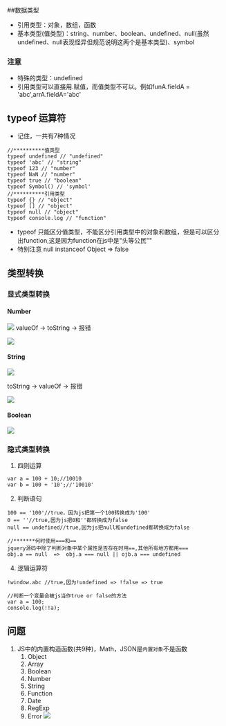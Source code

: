 ##数据类型
- 引用类型：对象，数组，函数
- 基本类型(值类型)：string、number、boolean、undefined、null(虽然undefined、null表现怪异但规范说明这两个是基本类型)、symbol

### 注意
- 特殊的类型：undefined
- 引用类型可以直接用.赋值，而值类型不可以。例如funA.fieldA = 'abc',arrA.fieldA='abc'

## typeof 运算符
- 记住，一共有7种情况

````
//**********值类型
typeof undefined // "undefined"
typeof 'abc' // "string"
typeof 123 // "number"
typeof NaN // "number"
typeof true // "boolean"
typeof Symbol() // 'symbol'
//**********引用类型
typeof {} // "object"
typeof [] // "object"
typeof null // "object"
typeof console.log // "function"
````
- typeof 只能区分值类型，不能区分引用类型中的对象和数组，但是可以区分出function,这是因为function在js中是"头等公民""
- 特别注意 null instanceof Object => false

## 类型转换
### 显式类型转换
#### Number
![](https://ws2.sinaimg.cn/large/006tKfTcgy1foccf8m9xpj30s60bqaav.jpg)
valueOf -> toString -> 报错

![](https://ws1.sinaimg.cn/large/006tKfTcgy1foccfhbdtaj30dl05z0u3.jpg)

#### String
![](https://ws3.sinaimg.cn/large/006tKfTcgy1foccfu91maj30at05iq3e.jpg)

toString -> valueOf -> 报错

![](https://ws1.sinaimg.cn/large/006tKfTcgy1foccg2hhptj30dg05hab4.jpg)

#### Boolean
![](https://ws1.sinaimg.cn/large/006tKfTcgy1foccgo3ffej30ct05laad.jpg)


### 隐式类型转换
1. 四则运算

````
var a = 100 + 10;//10010
var b = 100 + '10';//'10010'
````

2. 判断语句

````
100 == '100'//true，因为js把第一个100转换成为'100'
0 == ''//true,因为js把0和''都转换成为false
null == undefined//true,因为js把null和undefined都转换成为false

//*******何时使用===和==
jquery源码中除了判断对象中某个属性是否存在时用==,其他所有地方都用===
obj.a == null  =>  obj.a === null || ojb.a === undefined
````

4. 逻辑运算符

````
!window.abc //true,因为!undefined => !false => true

//判断一个变量会被js当作true or false的方法
var a = 100;
console.log(!!a);
````


## 问题
1. JS中的内置构造函数(共9种)，Math，JSON是`内置对象`不是函数
   1. Object
   1. Array
   1. Boolean
   1. Number
   1. String
   1. Function
   1. Date
   1. RegExp
   1. Error
![](https://ws4.sinaimg.cn/large/006tNc79gy1fmzt40h3ysj30hr051gm0.jpg)


